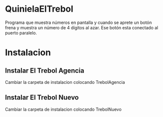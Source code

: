 # QuinielaElTrebol
Programa que muestra números en pantalla y cuando se aprete un botón frena y muestra un número de 4 dígitos al azar. Ese botón esta conectado al puerto paralelo.

# Instalacion

## Instalar El Trebol Agencia
Cambiar la carpeta de instalacion colocando TrebolAgencia

## Instalar El Trebol Nuevo
Cambiar la carpeta de instalacion colocando TrebolNuevo


